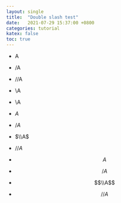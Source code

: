 ```yaml
---
layout: single
title:  "Double slash test"
date:   2021-07-29 15:37:00 +0800
categories: tutorial
katex: false
toc: true
---
```


- A
- /A
- //A
- \A
- \\A

- $A$
- $/A$
- $\\A$
- $//A$
- $$A$$
- $$/A$$
- $$\\A$$
- $$//A$$
